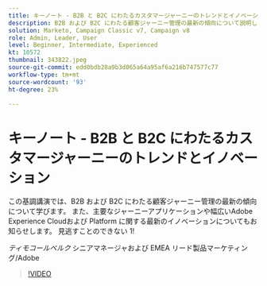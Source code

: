 ```yaml
---
title: キーノート - B2B と B2C にわたるカスタマージャーニーのトレンドとイノベーション
description: B2B および B2C にわたる顧客ジャーニー管理の最新の傾向について説明します
solution: Marketo, Campaign Classic v7, Campaign v8
role: Admin, Leader, User
level: Beginner, Intermediate, Experienced
kt: 10572
thumbnail: 343822.jpeg
source-git-commit: edd0bdb28a9b3d065a64a95af6a216b747577c77
workflow-type: tm+mt
source-wordcount: '93'
ht-degree: 23%

---
```


# キーノート - B2B と B2C にわたるカスタマージャーニーのトレンドとイノベーション

この基調講演では、B2B および B2C にわたる顧客ジャーニー管理の最新の傾向について学びます。 また、主要なジャーニーアプリケーションや幅広いAdobe Experience Cloudおよび Platform に関する最新のイノベーションについてもお知らせします。 見逃すことのできない 1!

*ティモコールベルク* シニアマネージャおよび EMEA リード製品マーケティング/Adobe

>[!VIDEO](https://video.tv.adobe.com/v/343822/?quality=12&learn=on)
